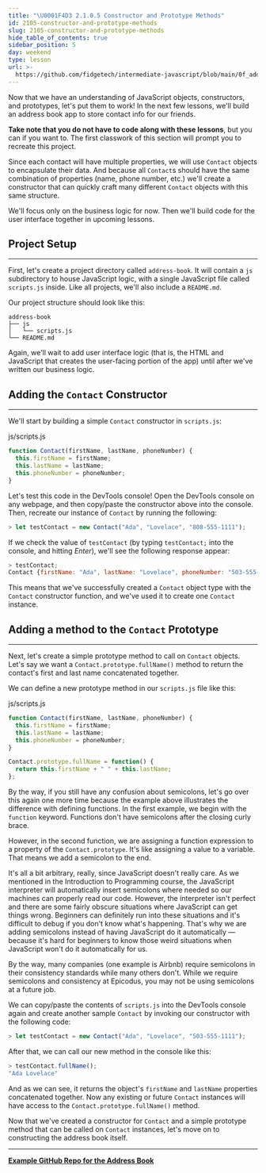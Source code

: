 ```yaml
---
title: "\U0001F4D3 2.1.0.5 Constructor and Prototype Methods"
id: 2105-constructor-and-prototype-methods
slug: 2105-constructor-and-prototype-methods
hide_table_of_contents: true
sidebar_position: 5
day: weekend
type: lesson
url: >-
  https://github.com/fidgetech/intermediate-javascript/blob/main/0f_address_book_constructor_and_prototype_methods.md
---
```


Now that we have an understanding of JavaScript objects, constructors, and prototypes, let's put them to work! In the next few lessons, we'll build an address book app to store contact info for our friends. 

**Take note that you do not have to code along with these lessons**, but you can if you want to. The first classwork of this section will prompt you to recreate this project.  

Since each contact will have multiple properties, we will use `Contact` objects to encapsulate their data. And because all `Contact`s should have the same combination of properties (name, phone number, etc.) we'll create a constructor that can quickly craft many different `Contact` objects with this same structure.

We'll focus only on the business logic for now. Then we'll build code for the user interface together in upcoming lessons.   

## Project Setup
---

First, let's create a project directory called `address-book`. It will contain a `js` subdirectory to house JavaScript logic, with a single JavaScript file called `scripts.js` inside. Like all projects, we'll also include a `README.md`.

Our project structure should look like this:

```
address-book
├── js
│   └── scripts.js
└── README.md
```

Again, we'll wait to add user interface logic (that is, the HTML and JavaScript that creates the user-facing portion of the app) until after we've written our business logic.

## Adding the `Contact` Constructor
---

We'll start by building a simple `Contact` constructor in `scripts.js`:

<div class="filename">js/scripts.js</div>

```javascript
function Contact(firstName, lastName, phoneNumber) {
  this.firstName = firstName;
  this.lastName = lastName;
  this.phoneNumber = phoneNumber;
}
```

Let's test this code in the DevTools console! Open the DevTools console on any webpage, and then copy/paste the constructor above into the console. Then, recreate our instance of `Contact` by running the following:

```js
> let testContact = new Contact("Ada", "Lovelace", "808-555-1111");
```

If we check the value of `testContact` (by typing `testContact;` into the console, and hitting _Enter_), we'll see the following response appear:

```javascript
> testContact;
Contact {firstName: "Ada", lastName: "Lovelace", phoneNumber: "503-555-1111"}
```

This means that we've successfully created a `Contact` object type with the `Contact` constructor function, and we've used it to create one `Contact` instance.

## Adding a method to the `Contact` Prototype
---

Next, let's create a simple prototype method to call on `Contact` objects. Let's say we want a `Contact.prototype.fullName()` method to return the contact's first and last name concatenated together.

We can define a new prototype method in our `scripts.js` file like this:

<div class="filename">js/scripts.js</div>

```javascript
function Contact(firstName, lastName, phoneNumber) {
  this.firstName = firstName;
  this.lastName = lastName;
  this.phoneNumber = phoneNumber;
}

Contact.prototype.fullName = function() {
  return this.firstName + " " + this.lastName;
};
```

By the way, if you still have any confusion about semicolons, let's go over this again one more time because the example above illustrates the difference with defining functions. In the first example, we begin with the `function` keyword. Functions don't have semicolons after the closing curly brace.

However, in the second function, we are assigning a function expression to a property of the `Contact.prototype`. It's like assigning a value to a variable. That means we add a semicolon to the end.

It's all a bit arbitrary, really, since JavaScript doesn't really care. As we mentioned in the Introduction to Programming course, the JavaScript interpreter will automatically insert semicolons where needed so our machines can properly read our code. However, the interpreter isn't perfect and there are some fairly obscure situations where JavaScript can get things wrong. Beginners can definitely run into these situations and it's difficult to debug if you don't know what's happening. That's why we are adding semicolons instead of having JavaScript do it automatically — because it's hard for beginners to know those weird situations when JavaScript won't do it automatically for us. 

By the way, many companies (one example is Airbnb) require semicolons in their consistency standards while many others don't. While we require semicolons and consistency at Epicodus, you may not be using semicolons at a future job.

We can copy/paste the contents of `scripts.js` into the DevTools console again and create another sample `Contact` by invoking our constructor with the following code:

```javaScript
> let testContact = new Contact("Ada", "Lovelace", "503-555-1111");
```

After that, we can call our new method in the console like this:

```javascript
> testContact.fullName();
"Ada Lovelace"
```

And as we can see, it returns the object's `firstName` and `lastName` properties concatenated together. Now any existing or future `Contact` instances will have access to the `Contact.prototype.fullName()` method.

Now that we've created a constructor for `Contact` and a simple prototype method that can be called on `Contact` instances, let's move on to constructing the address book itself.

---

**[<i class="glyphicon glyphicon-folder-open"></i>  Example GitHub Repo for the Address Book](https://github.com/epicodus-lessons/oop-address-book-v2/tree/1_address_book_constructor_and_prototype_methods)**
